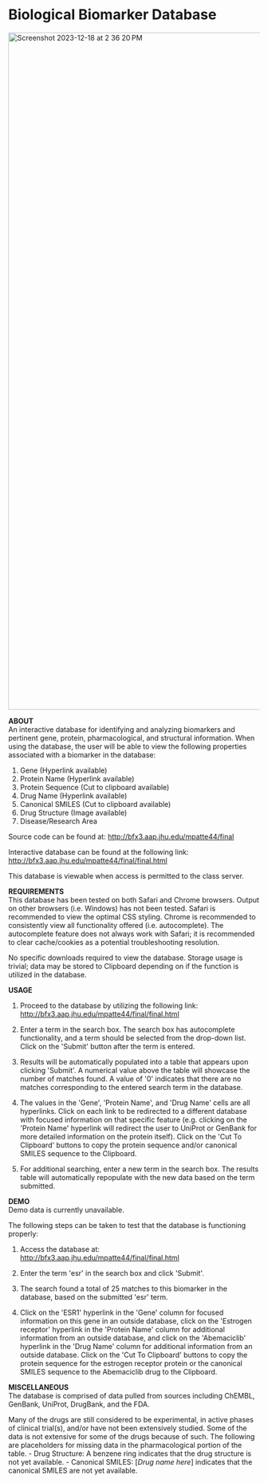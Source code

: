 # Biological Biomarker Database
<img width="1359" alt="Screenshot 2023-12-18 at 2 36 20 PM" src="https://github.com/meghanpatterson/Bioinformatics-Final-Project/assets/147774394/d3aa60d5-333a-4be5-aa3a-95472d03b126">

**ABOUT**
<br>
An interactive database for identifying and analyzing biomarkers and pertinent gene, protein, pharmacological, and structural information. When using the database, the user will be able to view the following properties associated with a biomarker in the database:
1. Gene (Hyperlink available)
2. Protein Name (Hyperlink available)
3. Protein Sequence (Cut to clipboard available)
4. Drug Name (Hyperlink available)
5. Canonical SMILES (Cut to clipboard available)
6. Drug Structure (Image available)
7. Disease/Research Area

Source code can be found at: http://bfx3.aap.jhu.edu/mpatte44/final

Interactive database can be found at the following link: http://bfx3.aap.jhu.edu/mpatte44/final/final.html

This database is viewable when access is permitted to the class server.

**REQUIREMENTS**
<br>
This database has been tested on both Safari and Chrome browsers. Output on other browsers (i.e. Windows) has not been tested. Safari is recommended to view the optimal CSS styling. Chrome is recommended to consistently view all functionality offered (i.e. autocomplete). The autocomplete feature does not always work with Safari; it is recommended to clear cache/cookies as a potential troubleshooting resolution.

No specific downloads required to view the database. Storage usage is trivial; data may be stored to Clipboard depending on if the function is utilized in the database.

**USAGE**
<br>
1. Proceed to the database by utilizing the following link: http://bfx3.aap.jhu.edu/mpatte44/final/final.html

2. Enter a term in the search box. The search box has autocomplete functionality, and a term should be selected from the drop-down list. Click on the 'Submit' button after the term is entered.

3. Results will be automatically populated into a table that appears upon clicking 'Submit'. A numerical value above the table will showcase the number of matches found. A value of '0' indicates that there are no matches corresponding to the entered search term in the database.

4. The values in the 'Gene', 'Protein Name', and 'Drug Name' cells are all hyperlinks. Click on each link to be redirected to a different database with focused information on that specific feature (e.g. clicking on the 'Protein Name' hyperlink will redirect the user to UniProt or GenBank for more detailed information on the protein itself). Click on the 'Cut To Clipboard' buttons to copy the protein sequence and/or canonical SMILES sequence to the Clipboard.

5. For additional searching, enter a new term in the search box. The results table will automatically repopulate with the new data based on the term submitted.

**DEMO**
<br>
Demo data is currently unavailable.

The following steps can be taken to test that the database is functioning properly:

1. Access the database at: http://bfx3.aap.jhu.edu/mpatte44/final/final.html

2. Enter the term 'esr' in the search box and click 'Submit'.

3. The search found a total of 25 matches to this biomarker in the database, based on the submitted 'esr' term.

4. Click on the 'ESR1' hyperlink in the 'Gene' column for focused information on this gene in an outside database, click on the 'Estrogen receptor' hyperlink in the 'Protein Name' column for additional information from an outside database, and click on the 'Abemaciclib' hyperlink in the 'Drug Name' column for additional information from an outside database. Click on the 'Cut To Clipboard' buttons to copy the protein sequence for the estrogen receptor protein or the canonical SMILES sequence to the Abemaciclib drug to the Clipboard.

**MISCELLANEOUS**
<br>
The database is comprised of data pulled from sources including ChEMBL, GenBank, UniProt, DrugBank, and the FDA. 

Many of the drugs are still considered to be experimental, in active phases of clinical trial(s), and/or have not been extensively studied. Some of the data is not extensive for some of the drugs because of such. The following are placeholders for missing data in the pharmacological portion of the table.
        - Drug Structure: A benzene ring indicates that the drug structure is not yet available.
        - Canonical SMILES: [*Drug name here*] indicates that the canonical SMILES are not yet available. 
